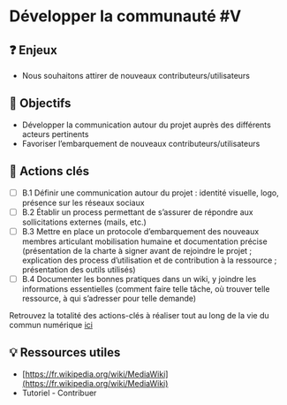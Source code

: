 # Développer la communauté \#V

## ❓ Enjeux

* Nous souhaitons attirer de nouveaux contributeurs/utilisateurs

## 🎯 Objectifs

* Développer la communication autour du projet auprès des différents acteurs pertinents
* Favoriser l’embarquement de nouveaux contributeurs/utilisateurs

## 📑 Actions clés

* [ ] B.1 Définir une communication autour du projet : identité visuelle, logo, présence sur les réseaux sociaux
* [ ] B.2 Établir un process permettant de s’assurer de répondre aux sollicitations externes \(mails, etc.\)
* [ ] B.3 Mettre en place un protocole d’embarquement des nouveaux membres articulant mobilisation humaine et documentation précise \(présentation de la charte à signer avant de rejoindre le projet ; explication des process d’utilisation et de contribution à la ressource ; présentation des outils utilisés\)
* [ ] B.4 Documenter les bonnes pratiques dans un wiki, y joindre les informations essentielles \(comment faire telle tâche, où trouver telle ressource, à qui s’adresser pour telle demande\)

Retrouvez la totalité des actions-clés à réaliser tout au long de la vie du commun numérique [ici](https://app.gitbook.com/@beta-gouv/s/tutoriel-lab-sonum/recapitulatif-des-actions-cles)

## 💡 Ressources utiles

* [https://fr.wikipedia.org/wiki/MediaWiki](https://fr.wikipedia.org/wiki/MediaWiki)
* Tutoriel - Contribuer


